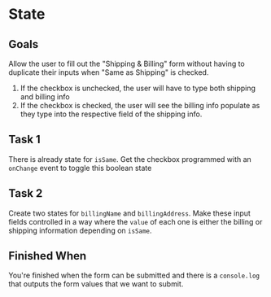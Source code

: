 # State

## Goals

Allow the user to fill out the "Shipping & Billing" form without having to duplicate their inputs when "Same as Shipping" is checked.

1. If the checkbox is unchecked, the user will have to type both shipping and billing info
2. If the checkbox is checked, the user will see the billing info populate as they type into the respective field of the shipping info.

## Task 1

There is already state for `isSame`. Get the checkbox programmed with an `onChange` event to toggle this boolean state

## Task 2

Create two states for `billingName` and `billingAddress`. Make these input fields controlled in a way where the `value` of each one is either the billing or shipping information depending on `isSame`.

## Finished When

You're finished when the form can be submitted and there is a `console.log` that outputs the form values that we want to submit.
